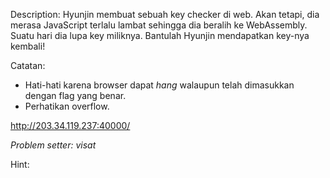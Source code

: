 Description:
Hyunjin membuat sebuah key checker di web. Akan tetapi, dia merasa JavaScript terlalu lambat sehingga dia beralih ke WebAssembly. Suatu hari dia lupa key miliknya. Bantulah Hyunjin mendapatkan key-nya kembali!

Catatan:
- Hati-hati karena browser dapat *hang* walaupun telah dimasukkan dengan flag yang benar.
- Perhatikan overflow.

http://203.34.119.237:40000/


*Problem setter: visat*

Hint:
